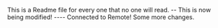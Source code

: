 This is a Readme file for every one that no one will read.
-- This is now being modified!
---- Connected to Remote! 
Some more changes.